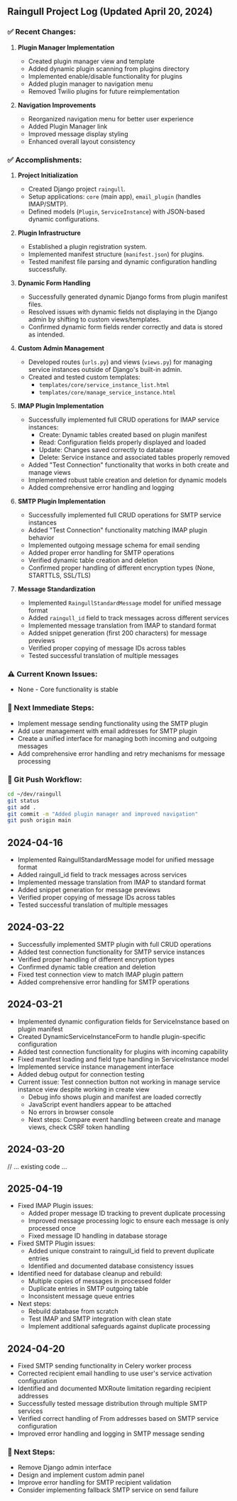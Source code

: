 ## Raingull Project Log (Updated April 20, 2024)

### ✅ Recent Changes:

1. **Plugin Manager Implementation**
   - Created plugin manager view and template
   - Added dynamic plugin scanning from plugins directory
   - Implemented enable/disable functionality for plugins
   - Added plugin manager to navigation menu
   - Removed Twilio plugins for future reimplementation

2. **Navigation Improvements**
   - Reorganized navigation menu for better user experience
   - Added Plugin Manager link
   - Improved message display styling
   - Enhanced overall layout consistency

### ✅ Accomplishments:

1. **Project Initialization**
   - Created Django project `raingull`.
   - Setup applications: `core` (main app), `email_plugin` (handles IMAP/SMTP).
   - Defined models (`Plugin`, `ServiceInstance`) with JSON-based dynamic configurations.

2. **Plugin Infrastructure**
   - Established a plugin registration system.
   - Implemented manifest structure (`manifest.json`) for plugins.
   - Tested manifest file parsing and dynamic configuration handling successfully.

3. **Dynamic Form Handling**
   - Successfully generated dynamic Django forms from plugin manifest files.
   - Resolved issues with dynamic fields not displaying in the Django admin by shifting to custom views/templates.
   - Confirmed dynamic form fields render correctly and data is stored as intended.

4. **Custom Admin Management**
   - Developed routes (`urls.py`) and views (`views.py`) for managing service instances outside of Django's built-in admin.
   - Created and tested custom templates:
     - `templates/core/service_instance_list.html`
     - `templates/core/manage_service_instance.html`

5. **IMAP Plugin Implementation**
   - Successfully implemented full CRUD operations for IMAP service instances:
     - Create: Dynamic tables created based on plugin manifest
     - Read: Configuration fields properly displayed and loaded
     - Update: Changes saved correctly to database
     - Delete: Service instance and associated tables properly removed
   - Added "Test Connection" functionality that works in both create and manage views
   - Implemented robust table creation and deletion for dynamic models
   - Added comprehensive error handling and logging

6. **SMTP Plugin Implementation**
   - Successfully implemented full CRUD operations for SMTP service instances
   - Added "Test Connection" functionality matching IMAP plugin behavior
   - Implemented outgoing message schema for email sending
   - Added proper error handling for SMTP operations
   - Verified dynamic table creation and deletion
   - Confirmed proper handling of different encryption types (None, STARTTLS, SSL/TLS)

7. **Message Standardization**
   - Implemented `RaingullStandardMessage` model for unified message format
   - Added `raingull_id` field to track messages across different services
   - Implemented message translation from IMAP to standard format
   - Added snippet generation (first 200 characters) for message previews
   - Verified proper copying of message IDs across tables
   - Tested successful translation of multiple messages

### ⚠️ Current Known Issues:

- None - Core functionality is stable

### 🚧 Next Immediate Steps:

- Implement message sending functionality using the SMTP plugin
- Add user management with email addresses for SMTP plugin
- Create a unified interface for managing both incoming and outgoing messages
- Add comprehensive error handling and retry mechanisms for message processing

### 🚀 Git Push Workflow:

```bash
cd ~/dev/raingull
git status
git add .
git commit -m "Added plugin manager and improved navigation"
git push origin main
```

## 2024-04-16
- Implemented RaingullStandardMessage model for unified message format
- Added raingull_id field to track messages across services
- Implemented message translation from IMAP to standard format
- Added snippet generation for message previews
- Verified proper copying of message IDs across tables
- Tested successful translation of multiple messages

## 2024-03-22
- Successfully implemented SMTP plugin with full CRUD operations
- Added test connection functionality for SMTP service instances
- Verified proper handling of different encryption types
- Confirmed dynamic table creation and deletion
- Fixed test connection view to match IMAP plugin pattern
- Added comprehensive error handling for SMTP operations

## 2024-03-21
- Implemented dynamic configuration fields for ServiceInstance based on plugin manifest
- Created DynamicServiceInstanceForm to handle plugin-specific configuration
- Added test connection functionality for plugins with incoming capability
- Fixed manifest loading and field type handling in ServiceInstance model
- Implemented service instance management interface
- Added debug output for connection testing
- Current issue: Test connection button not working in manage service instance view despite working in create view
  - Debug info shows plugin and manifest are loaded correctly
  - JavaScript event handlers appear to be attached
  - No errors in browser console
  - Next steps: Compare event handling between create and manage views, check CSRF token handling

## 2024-03-20
// ... existing code ...

## 2025-04-19
- Fixed IMAP Plugin issues:
  - Added proper message ID tracking to prevent duplicate processing
  - Improved message processing logic to ensure each message is only processed once
  - Fixed message ID handling in database storage
- Fixed SMTP Plugin issues:
  - Added unique constraint to raingull_id field to prevent duplicate entries
  - Identified and documented database consistency issues
- Identified need for database cleanup and rebuild:
  - Multiple copies of messages in processed folder
  - Duplicate entries in SMTP outgoing table
  - Inconsistent message queue entries
- Next steps:
  - Rebuild database from scratch
  - Test IMAP and SMTP integration with clean state
  - Implement additional safeguards against duplicate processing

## 2024-04-20
- Fixed SMTP sending functionality in Celery worker process
- Corrected recipient email handling to use user's service activation configuration
- Identified and documented MXRoute limitation regarding recipient addresses
- Successfully tested message distribution through multiple SMTP services
- Verified correct handling of From addresses based on SMTP service configuration
- Improved error handling and logging in SMTP message sending

### 🚧 Next Steps:
- Remove Django admin interface
- Design and implement custom admin panel
- Improve error handling for SMTP recipient validation
- Consider implementing fallback SMTP service on send failure